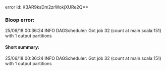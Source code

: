 error id: K3AR9ksDm2zrWokjXURe2Q==
### Bloop error:

25/06/18 00:36:24 INFO DAGScheduler: Got job 32 (count at main.scala:151) with 1 output partitions
#### Short summary: 

25/06/18 00:36:24 INFO DAGScheduler: Got job 32 (count at main.scala:151) with 1 output partitions